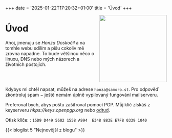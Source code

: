 +++
date = '2025-01-22T17:20:32+01:00'
title = 'Úvod'
+++

<img src="/img/me.jpg" style="float: right; height: 15em; margin-left: 1em;">

# Úvod

Ahoj, jmenuju se *Honza Doskočil* a na tomhle webu sdílím a píšu cokoliv mě
zrovna napadne. To bude většinou něco o linuxu, DNS nebo mých názorech a
životních postojích.

<div style="clear:both;"></div>

Kdybys mi chtěl napsat, můžeš na adrese `honza@samoro.st`. Pro odpověď
zkontroluj spam − ještě nemám úplně vypilovaný fungování mailserveru.

Preferoval bych, abys poštu zašifroval pomocí PGP. Můj klíč získáš z keyserveru
*hkps://keys.openpgp.org* nebo [odtud](/pubkey.gpg).

Otisk klíče:
: `15D9 D449 5602 1558 A994  E348 883E E7F8 0339 1040`

{{< bloglist 5 "Nejnovější z blogu" >}}
